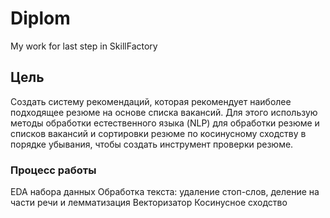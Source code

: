 # Diplom
My work for last step in SkillFactory

## Цель
Создать систему рекомендаций, которая рекомендует наиболее подходящее резюме на основе списка вакансий.
Для этого использую методы обработки естественного языка (NLP) для обработки резюме и списков вакансий и сортировки резюме по косинусному сходству в порядке убывания, чтобы создать инструмент проверки резюме.

### Процесс работы
EDA набора данных
Обработка текста: удаление стоп-слов, деление на части речи и лемматизация
Векторизатор
Косинусное сходство
